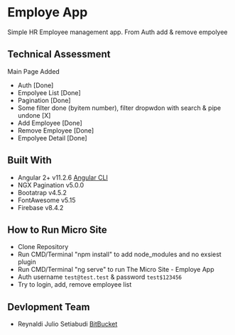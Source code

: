 # Employe App

Simple HR Employee management app. From Auth add & remove empolyee

## Technical Assessment
Main Page Added
- Auth [Done]
- Empolyee List [Done]
- Pagination [Done]
- Some filter done (byitem number), filter dropwdon with search & pipe undone [X]
- Add Employee [Done]
- Remove Employee [Done]
- Empolyee Detail [Done]

## Built With
- Angular 2+ v11.2.6 [Angular CLI](https://github.com/angular/angular-cli)
- NGX Pagination v5.0.0
- Bootatrap v4.5.2
- FontAwesome v5.15
- Firebase v8.4.2

## How to Run Micro Site
- Clone Repository
- Run CMD/Terminal "npm install" to add node_modules and no exsiest plugin
- Run CMD/Terminal "ng serve" to run The Micro Site - Employe App
- Auth username `test@test.test` & password `test$123456`
- Try to login, add, remove employee list

## Devlopment Team
- Reynaldi Julio Setiabudi
[BitBucket](https://bitbucket.org/mediadesain/)

